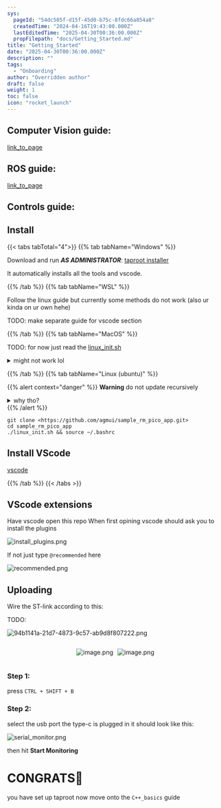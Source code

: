 ```yaml
---
sys:
  pageId: "54dc585f-d15f-45d0-b75c-8fdc66a854a8"
  createdTime: "2024-04-16T19:43:00.000Z"
  lastEditedTime: "2025-04-30T00:36:00.000Z"
  propFilepath: "docs/Getting_Started.md"
title: "Getting_Started"
date: "2025-04-30T00:36:00.000Z"
description: ""
tags:
  - "Onboarding"
author: "Overridden author"
draft: false
weight: 1
toc: false
icon: "rocket_launch"
---
```


## Computer Vision guide:

[link_to_page](86d45bc0-388b-4d26-8848-44f255f73d0e)

## ROS guide:

[link_to_page](3c76c1de-ec8f-46d6-8b0a-294005edc2d5)

## Controls guide:

## Install

{{< tabs tabTotal="4">}}
{{% tab tabName="Windows" %}}

Download and run _**AS ADMINISTRATOR**_: [taproot installer](https://github.com/Thornbots/TeachingFreshies/releases/tag/1.0)

It automatically installs all the tools and vscode.

{{% /tab %}}
{{% tab tabName="WSL" %}}

Follow the linux guide but currently some methods do not work (also ur kinda on ur own hehe)

TODO: make separate guide for vscode section

{{% /tab %}}
{{% tab tabName="MacOS" %}}

TODO: for now just read the [linux_init.sh](https://github.com/agmui/sample_rm_pico_app/blob/main/linux_init.sh)

<details>
<summary>might not work lol</summary>

`brew install libusb pkg-config`

Next install: [vscode](https://code.visualstudio.com/Download)

</details>

{{% /tab %}}
{{% tab tabName="Linux (ubuntu)" %}}

{{% alert context="danger" %}}
**Warning** do not update recursively
<details>
<summary>why tho?</summary>
There are some submodules that may go on for a while (like tinyusb) and I highly
recommend you don't need to get them.
If you want to see what submodules I update just look in `linux_init.sh`
</details>
{{% /alert %}}

```shell
git clone <https://github.com/agmui/sample_rm_pico_app.git>
cd sample_rm_pico_app
./linux_init.sh && source ~/.bashrc
```

## Install VScode

[vscode](https://code.visualstudio.com/Download)

{{% /tab %}}
{{< /tabs >}}

## VScode extensions

Have vscode open this repo
When first opining vscode should ask you to install the plugins

![install_plugins.png](https://prod-files-secure.s3.us-west-2.amazonaws.com/d518164a-d88e-44d1-a4ee-3adb3bd8bce0/89bd30f0-1825-4e77-867b-0a41ce370880/install_plugins.png?X-Amz-Algorithm=AWS4-HMAC-SHA256&X-Amz-Content-Sha256=UNSIGNED-PAYLOAD&X-Amz-Credential=ASIAZI2LB466QCZXIIY2%2F20250815%2Fus-west-2%2Fs3%2Faws4_request&X-Amz-Date=20250815T200944Z&X-Amz-Expires=3600&X-Amz-Security-Token=IQoJb3JpZ2luX2VjEBoaCXVzLXdlc3QtMiJIMEYCIQCIAaoMR3wSbMRC77BCf6mspylqepuJfHrb7wIofdLdYwIhALSGfRgheHpktSARkzL1NoK2xtWhd7vWN8bJMseDTBwwKv8DCGMQABoMNjM3NDIzMTgzODA1IgwLW4yAvqlIJOFNfF8q3APtAMnBUCZ%2BNrOd7tV4fCfcshlo9%2FQLeq%2BwLpuaQmPeONTkOQbpLYwG%2F1O8aCgnhE7kSEKF2gt9SAuWlZoGM%2B3aLeATG%2FY1z2p%2BfKSskY0QCYy9eY7QQHHdvG8BgCN81Aj7RnoC0Yz0gvgvveMU1clnN5zra6%2BNNjdW%2Fi2PMabaazwxW7hwNXst60LYb9qc%2Fbv0j2NoG5Lfki1AcUkPXEBnV75F%2BdmqMZHh89VUJhEK6AxpmbuSl1kkve5fgNO7Xyfcv6caT%2F%2BC7Rx4r5B%2FvIywWEjBE5laOzogXGjtthe232uK6Pq09BbPuHOoC1k3KDhiwi9Pr7HOaka4JJPPW7LFXM77D1n4MIEf7PdoMAApxsJQjGXi%2B%2BQJcHdrXpILsRPaHMh%2FCCvhIuNM4E1wYDlzOfTMEpzLz37sTgOWLjEXDNIE7ARpC6tEbWOHL%2BOCGo7PeS1yxOjCkUDndv%2F9ovHqZLg%2Bv7TUyLyC6nn6nklvkPTqpliQkr25oC90fJtiSRMxDfiToO6vCv%2BO%2FDzyxYG5l1aihiuYDSbYn7Ahv8OylgD4MgusoP%2Bf8kgM%2Fk9dpnHfbxxonuKHFeLDoe7iJmlr7fGtAkkfGWsPE8N2KFTyJ1GIV094nu1K60DYJjDX2v3EBjqkATjCptYPNe4xH5Ro76WVIoSyR%2BGMjJ3jSQzDSCtywKjHEiXeAWkhpl9cA0hesw8eUcrkT%2FDWeY6fEtHJAlYQjy4N%2F%2F%2BQQhMQtK%2B2FlbhQzw235kGwetwyGfLYf3u6%2Ff7k5LnxQhj31EP%2BvLnZjJOZzLBlLzaqBh%2FEZBfAAY%2BxrzkT4gsT6ey%2BIjwRsDB0ClJ9itxJtOHUnc2XFe8U%2Fe96VPm1yKa&X-Amz-Signature=bb88cef41636c8640ca2002495b9b78fa92965dc761c5727677c6b366fef04d0&X-Amz-SignedHeaders=host&x-amz-checksum-mode=ENABLED&x-id=GetObject)

If not just type `@recommended` here  

![recommended.png](https://prod-files-secure.s3.us-west-2.amazonaws.com/d518164a-d88e-44d1-a4ee-3adb3bd8bce0/61e661e9-5d85-4dfc-be0d-8d2097a5e793/recommended.png?X-Amz-Algorithm=AWS4-HMAC-SHA256&X-Amz-Content-Sha256=UNSIGNED-PAYLOAD&X-Amz-Credential=ASIAZI2LB466QCZXIIY2%2F20250815%2Fus-west-2%2Fs3%2Faws4_request&X-Amz-Date=20250815T200944Z&X-Amz-Expires=3600&X-Amz-Security-Token=IQoJb3JpZ2luX2VjEBoaCXVzLXdlc3QtMiJIMEYCIQCIAaoMR3wSbMRC77BCf6mspylqepuJfHrb7wIofdLdYwIhALSGfRgheHpktSARkzL1NoK2xtWhd7vWN8bJMseDTBwwKv8DCGMQABoMNjM3NDIzMTgzODA1IgwLW4yAvqlIJOFNfF8q3APtAMnBUCZ%2BNrOd7tV4fCfcshlo9%2FQLeq%2BwLpuaQmPeONTkOQbpLYwG%2F1O8aCgnhE7kSEKF2gt9SAuWlZoGM%2B3aLeATG%2FY1z2p%2BfKSskY0QCYy9eY7QQHHdvG8BgCN81Aj7RnoC0Yz0gvgvveMU1clnN5zra6%2BNNjdW%2Fi2PMabaazwxW7hwNXst60LYb9qc%2Fbv0j2NoG5Lfki1AcUkPXEBnV75F%2BdmqMZHh89VUJhEK6AxpmbuSl1kkve5fgNO7Xyfcv6caT%2F%2BC7Rx4r5B%2FvIywWEjBE5laOzogXGjtthe232uK6Pq09BbPuHOoC1k3KDhiwi9Pr7HOaka4JJPPW7LFXM77D1n4MIEf7PdoMAApxsJQjGXi%2B%2BQJcHdrXpILsRPaHMh%2FCCvhIuNM4E1wYDlzOfTMEpzLz37sTgOWLjEXDNIE7ARpC6tEbWOHL%2BOCGo7PeS1yxOjCkUDndv%2F9ovHqZLg%2Bv7TUyLyC6nn6nklvkPTqpliQkr25oC90fJtiSRMxDfiToO6vCv%2BO%2FDzyxYG5l1aihiuYDSbYn7Ahv8OylgD4MgusoP%2Bf8kgM%2Fk9dpnHfbxxonuKHFeLDoe7iJmlr7fGtAkkfGWsPE8N2KFTyJ1GIV094nu1K60DYJjDX2v3EBjqkATjCptYPNe4xH5Ro76WVIoSyR%2BGMjJ3jSQzDSCtywKjHEiXeAWkhpl9cA0hesw8eUcrkT%2FDWeY6fEtHJAlYQjy4N%2F%2F%2BQQhMQtK%2B2FlbhQzw235kGwetwyGfLYf3u6%2Ff7k5LnxQhj31EP%2BvLnZjJOZzLBlLzaqBh%2FEZBfAAY%2BxrzkT4gsT6ey%2BIjwRsDB0ClJ9itxJtOHUnc2XFe8U%2Fe96VPm1yKa&X-Amz-Signature=deb2bdb1fd943fbed3ee8212d96ead701befd88d9689e7cffde3cd8bdbe186bd&X-Amz-SignedHeaders=host&x-amz-checksum-mode=ENABLED&x-id=GetObject)

## Uploading

Wire the ST-link according to this:

TODO:

![94b1141a-21d7-4873-9c57-ab9d8f807222.png](https://prod-files-secure.s3.us-west-2.amazonaws.com/d518164a-d88e-44d1-a4ee-3adb3bd8bce0/e5fad17d-ab82-4300-9f4c-505ab4b1202c/94b1141a-21d7-4873-9c57-ab9d8f807222.png?X-Amz-Algorithm=AWS4-HMAC-SHA256&X-Amz-Content-Sha256=UNSIGNED-PAYLOAD&X-Amz-Credential=ASIAZI2LB466QCZXIIY2%2F20250815%2Fus-west-2%2Fs3%2Faws4_request&X-Amz-Date=20250815T200944Z&X-Amz-Expires=3600&X-Amz-Security-Token=IQoJb3JpZ2luX2VjEBoaCXVzLXdlc3QtMiJIMEYCIQCIAaoMR3wSbMRC77BCf6mspylqepuJfHrb7wIofdLdYwIhALSGfRgheHpktSARkzL1NoK2xtWhd7vWN8bJMseDTBwwKv8DCGMQABoMNjM3NDIzMTgzODA1IgwLW4yAvqlIJOFNfF8q3APtAMnBUCZ%2BNrOd7tV4fCfcshlo9%2FQLeq%2BwLpuaQmPeONTkOQbpLYwG%2F1O8aCgnhE7kSEKF2gt9SAuWlZoGM%2B3aLeATG%2FY1z2p%2BfKSskY0QCYy9eY7QQHHdvG8BgCN81Aj7RnoC0Yz0gvgvveMU1clnN5zra6%2BNNjdW%2Fi2PMabaazwxW7hwNXst60LYb9qc%2Fbv0j2NoG5Lfki1AcUkPXEBnV75F%2BdmqMZHh89VUJhEK6AxpmbuSl1kkve5fgNO7Xyfcv6caT%2F%2BC7Rx4r5B%2FvIywWEjBE5laOzogXGjtthe232uK6Pq09BbPuHOoC1k3KDhiwi9Pr7HOaka4JJPPW7LFXM77D1n4MIEf7PdoMAApxsJQjGXi%2B%2BQJcHdrXpILsRPaHMh%2FCCvhIuNM4E1wYDlzOfTMEpzLz37sTgOWLjEXDNIE7ARpC6tEbWOHL%2BOCGo7PeS1yxOjCkUDndv%2F9ovHqZLg%2Bv7TUyLyC6nn6nklvkPTqpliQkr25oC90fJtiSRMxDfiToO6vCv%2BO%2FDzyxYG5l1aihiuYDSbYn7Ahv8OylgD4MgusoP%2Bf8kgM%2Fk9dpnHfbxxonuKHFeLDoe7iJmlr7fGtAkkfGWsPE8N2KFTyJ1GIV094nu1K60DYJjDX2v3EBjqkATjCptYPNe4xH5Ro76WVIoSyR%2BGMjJ3jSQzDSCtywKjHEiXeAWkhpl9cA0hesw8eUcrkT%2FDWeY6fEtHJAlYQjy4N%2F%2F%2BQQhMQtK%2B2FlbhQzw235kGwetwyGfLYf3u6%2Ff7k5LnxQhj31EP%2BvLnZjJOZzLBlLzaqBh%2FEZBfAAY%2BxrzkT4gsT6ey%2BIjwRsDB0ClJ9itxJtOHUnc2XFe8U%2Fe96VPm1yKa&X-Amz-Signature=40bd357941161f31cb2f515c41ab5789b1548300e36f7e0a232e5740293728c5&X-Amz-SignedHeaders=host&x-amz-checksum-mode=ENABLED&x-id=GetObject)

<div style="display: flex;flex-direction: row; column-gap:10px; max-width: 630px;justify-content: center;">
<div>

![image.png](https://prod-files-secure.s3.us-west-2.amazonaws.com/d518164a-d88e-44d1-a4ee-3adb3bd8bce0/210ecb78-1116-4d7b-b9b7-2292f66fa2c2/image.png?X-Amz-Algorithm=AWS4-HMAC-SHA256&X-Amz-Content-Sha256=UNSIGNED-PAYLOAD&X-Amz-Credential=ASIAZI2LB466SSLHNLMQ%2F20250815%2Fus-west-2%2Fs3%2Faws4_request&X-Amz-Date=20250815T200948Z&X-Amz-Expires=3600&X-Amz-Security-Token=IQoJb3JpZ2luX2VjEBoaCXVzLXdlc3QtMiJIMEYCIQDizV0%2FFMEmBdkQ3r%2B8dx4FGQ%2BrYJjaM1BR95iUrfGzFAIhAMFW2xO6J1M2vTV1tsaivrYvZ%2FA5BME50BjKj9YQBzcyKv8DCGMQABoMNjM3NDIzMTgzODA1IgyFzMnPvezMW%2Bl1Tpgq3AOGtzlMaRh%2FumgBjp6%2FM1t2tVMpFhNWhvK3b1lS0%2B3yRKdxaC6fLUkm%2Feixa%2BI%2F7kJtdZ6yGCJKvMbUxST7Dr5nK38N9vNDMb37cvIH9m7pKCcN5rbuKwuc7vRBmck155jc517Y%2FPSVpHQO8kqs1LXVZpA00R2xZrX5%2B8A%2BlmWD%2FKIH6Zh8Uq1xik4rLBrD2wop9EQ1TGFGtUpIP2qHt3dN3397o8duWYoF6XNOLI18XZzNC0PPwVfCcKPter31oc0SJLvYt1WJzXzaeXDCdYGekTKFadglAyCwD%2ByCU0L5AoFtyJ1c5P1YI07UP6FbwbrOX2d2osDHY9WG4%2FMKS%2FdmjI09iHdkqe0LcGvX2OaE5vxMtWeZlOslAFYRgrhI2wAHw%2BFxVReh2WWs2xzmt0PsSY8ImRSj496Mo9rzBZNPlTZEG5iLVnxlMXqNQUlPPYauTWDamu5tyDiskhFTo0ecJRjaWIDGmqf7u1QOe5n3vTmkYhVPadZEb8hsyBPnFI7fEHS6KKnx2%2Fw8FP3Rm5PX9XUQwQk0ADH9T1cD8JP2aw6XF1P6twF0xpJ%2FVdY%2F77Mp7432ybnY877jXBA73%2BOkHxmSXdhSNwwzuaQ%2B49rgSKJSGwIzDQBk%2FSOrlzDn2v3EBjqkAWztC%2FIjMEWVh%2FIYXhTAZlGCFvsqcYk2pHYL28FQhiDuxC2%2FZJJ70tPrcXarlL9XmxhMGDJs24wYkPAR%2BmfzWsg4OL6qHN%2B%2BNUQbeHHCpxvuHIG2EntW%2Fo9O%2BdlYVHMRGs6JgNoeXwn627L2WTM20TMs6NfyGQut4BXViVOWROrvPG2nZVEJR8If1MnclVExBPLj%2BW1KWhQii9kTZfrNX0p96jdY&X-Amz-Signature=b5014a1ab1f1de930888bd12423a414bbbb6474a27e6431ddc5f81fdd1cacf7d&X-Amz-SignedHeaders=host&x-amz-checksum-mode=ENABLED&x-id=GetObject)

</div>
<div>

![image.png](https://prod-files-secure.s3.us-west-2.amazonaws.com/d518164a-d88e-44d1-a4ee-3adb3bd8bce0/33a0fd0f-8ca6-4a86-8e09-26e95ded1fff/image.png?X-Amz-Algorithm=AWS4-HMAC-SHA256&X-Amz-Content-Sha256=UNSIGNED-PAYLOAD&X-Amz-Credential=ASIAZI2LB466TADPHRHU%2F20250815%2Fus-west-2%2Fs3%2Faws4_request&X-Amz-Date=20250815T200949Z&X-Amz-Expires=3600&X-Amz-Security-Token=IQoJb3JpZ2luX2VjEBoaCXVzLXdlc3QtMiJHMEUCIHhGoa%2BhqoFUiZknWdSaYzsNfKQjxJhkzJRBAFwiPMcXAiEA17DEY9vKq50CWx%2FupJtxLq0TKwkbPbHP6d1SFPE2msoq%2FwMIYxAAGgw2Mzc0MjMxODM4MDUiDJFQD4RL7%2FBwX6GboyrcA3GyST1XUJYZ99XEG7BEpKbu5ly5EFHNSibQBn8wt7PW7ruZLDi5wPU99DhmSHbMqP5%2F32rFxcQCsIg0toWB%2Bsrjn74AvoLqdCmRCa3MW7RliPv6YplHY5Wte6yuT5K0NsZuTFRoBDCS%2B5S4aOuO1OH7yV%2B305zwZWJKiNBbT%2FSvJNRfzztAavVUrZIV7Rz%2BAqkO9oUdE9VIg6S%2F9UHfPstv45koeKBkVKmovWnXSQDlueexYjKh1ULu1fEFfa4cUom8rRRszV6ufAe24GoVfnDJPPIeYgh%2F9%2BHyQYdlQu9vXcjOlIzpLIz91bjHmhKzZ2lEA9W%2Bo6zV1qtzf5kxBcG8IZuXblxwJiRwAAgkG2lvAL66oJKL8zSHYCFm4JL6cZs02%2BIVtywDCfH5X57q0Bn3XeSJvvOdLXqJfsu7A%2FB0BmOxLACqUBuWa1D17hi7%2BvR59U9cdZus5MWjqmoQszpd5AoYZqfPRhKiovpzX336PrBUxOEibD6240BiiPjrxWMaY9tqc3vm71OqPA8mluHvIaH4RSPuzSPlaprzJot%2B3tCioh9fIsu%2FhFmEicPpT%2FdBtAC%2F8nzQNaI7GW4bHGOfF%2Bj%2FZj0wogAHj6dYQwsDhpou2UADxbgkHlBQMKHb%2FcQGOqUB4D8sqbZwpjkaTpmRfEIV0e%2BSGbO1MmroRPv9YUB0iqi0hNVKOnN6mObLP%2BpCRKTXxa6IA10y8W4iuXdfpCtg5F5AnOXSTauXq8jOe%2BZ0asViUvandKlOXIaSe3jkXFgjnlHGZWrwbA8MBT1J46xlplN%2FGp0zoxhlLwLZujBq5LcGMU1GEhUmW%2FvuAf%2BrS1XzlgZqfe13JVwe4z8ainlcgmtVRZlv&X-Amz-Signature=675be7f33cb328db450380c6e618277371584df813dcdbdacc216c23adef2b53&X-Amz-SignedHeaders=host&x-amz-checksum-mode=ENABLED&x-id=GetObject)

</div>
</div>

### Step 1:

press `CTRL + SHIFT + B`

### Step 2:

select the usb port the type-c is plugged in it should look like this:

![serial_monitor.png](https://prod-files-secure.s3.us-west-2.amazonaws.com/d518164a-d88e-44d1-a4ee-3adb3bd8bce0/f03f4774-05d4-4393-b6a0-d5efb6d315ab/serial_monitor.png?X-Amz-Algorithm=AWS4-HMAC-SHA256&X-Amz-Content-Sha256=UNSIGNED-PAYLOAD&X-Amz-Credential=ASIAZI2LB466QCZXIIY2%2F20250815%2Fus-west-2%2Fs3%2Faws4_request&X-Amz-Date=20250815T200944Z&X-Amz-Expires=3600&X-Amz-Security-Token=IQoJb3JpZ2luX2VjEBoaCXVzLXdlc3QtMiJIMEYCIQCIAaoMR3wSbMRC77BCf6mspylqepuJfHrb7wIofdLdYwIhALSGfRgheHpktSARkzL1NoK2xtWhd7vWN8bJMseDTBwwKv8DCGMQABoMNjM3NDIzMTgzODA1IgwLW4yAvqlIJOFNfF8q3APtAMnBUCZ%2BNrOd7tV4fCfcshlo9%2FQLeq%2BwLpuaQmPeONTkOQbpLYwG%2F1O8aCgnhE7kSEKF2gt9SAuWlZoGM%2B3aLeATG%2FY1z2p%2BfKSskY0QCYy9eY7QQHHdvG8BgCN81Aj7RnoC0Yz0gvgvveMU1clnN5zra6%2BNNjdW%2Fi2PMabaazwxW7hwNXst60LYb9qc%2Fbv0j2NoG5Lfki1AcUkPXEBnV75F%2BdmqMZHh89VUJhEK6AxpmbuSl1kkve5fgNO7Xyfcv6caT%2F%2BC7Rx4r5B%2FvIywWEjBE5laOzogXGjtthe232uK6Pq09BbPuHOoC1k3KDhiwi9Pr7HOaka4JJPPW7LFXM77D1n4MIEf7PdoMAApxsJQjGXi%2B%2BQJcHdrXpILsRPaHMh%2FCCvhIuNM4E1wYDlzOfTMEpzLz37sTgOWLjEXDNIE7ARpC6tEbWOHL%2BOCGo7PeS1yxOjCkUDndv%2F9ovHqZLg%2Bv7TUyLyC6nn6nklvkPTqpliQkr25oC90fJtiSRMxDfiToO6vCv%2BO%2FDzyxYG5l1aihiuYDSbYn7Ahv8OylgD4MgusoP%2Bf8kgM%2Fk9dpnHfbxxonuKHFeLDoe7iJmlr7fGtAkkfGWsPE8N2KFTyJ1GIV094nu1K60DYJjDX2v3EBjqkATjCptYPNe4xH5Ro76WVIoSyR%2BGMjJ3jSQzDSCtywKjHEiXeAWkhpl9cA0hesw8eUcrkT%2FDWeY6fEtHJAlYQjy4N%2F%2F%2BQQhMQtK%2B2FlbhQzw235kGwetwyGfLYf3u6%2Ff7k5LnxQhj31EP%2BvLnZjJOZzLBlLzaqBh%2FEZBfAAY%2BxrzkT4gsT6ey%2BIjwRsDB0ClJ9itxJtOHUnc2XFe8U%2Fe96VPm1yKa&X-Amz-Signature=355f092b9e5beeecd2638f76070dfd8c4ef1dc4eae3c6c4d429716ce4bd9df6b&X-Amz-SignedHeaders=host&x-amz-checksum-mode=ENABLED&x-id=GetObject)

then hit **Start Monitoring**

# CONGRATS🎉

you have set up taproot now move onto the `C++_basics` guide
